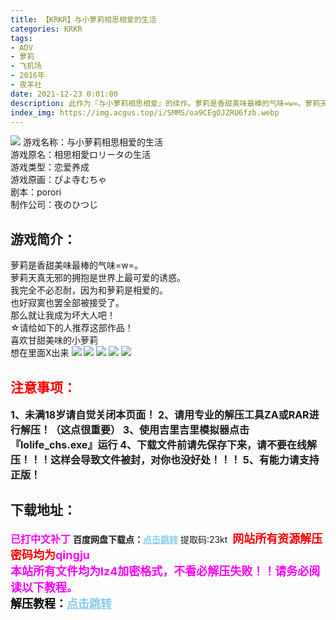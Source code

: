 ```yaml
---
title: 【KRKR】与小萝莉相思相爱的生活
categories: KRKR
tags:
- ADV
- 萝莉
- 飞机场
- 2016年
- 夜羊社
date: 2021-12-23 0:01:00
description: 此作为『与小萝莉相思相爱』的续作。萝莉是香甜美味最棒的气味=w=。萝莉天真无邪的拥抱是世界上最可爱的诱惑。我完全不必忍耐，因为和萝莉是相爱的。
index_img: https://img.acgus.top/i/SMMS/oa9CEgOJZRU6fzb.webp
---
```

![](https://img.acgus.top/i/SMMS/oa9CEgOJZRU6fzb.webp)
游戏名称：与小萝莉相思相爱的生活     
游戏原名：相思相愛ロリータの生活     
游戏类型：恋爱养成     
游戏原画：ぴよ寺むちゃ     
剧本：porori     
制作公司：夜のひつじ     

## 游戏简介：
萝莉是香甜美味最棒的气味=w=。     
萝莉天真无邪的拥抱是世界上最可爱的诱惑。     
我完全不必忍耐，因为和萝莉是相爱的。          
也好寂寞也罢全部被接受了。     
那么就让我成为坏大人吧！     
☆请给如下的人推荐这部作品！     
喜欢甘甜美味的小萝莉     
想在里面X出来
![](https://img.acgus.top/i/SMMS/M8fAT5UXRyJasNW.webp)
![](https://img.acgus.top/i/SMMS/knG4iP1C3lewgqx.webp)
![](https://img.acgus.top/i/SMMS/RLEiW95KSwPJnUV.webp)
![](https://img.acgus.top/i/SMMS/pePZYn978X4WLjM.webp)
![](https://img.acgus.top/i/SMMS/s3cvTH6IBS8ZXMA.webp)



## <font color=#FF0000 >注意事项：</font>
<font size=3><b>1、未满18岁请自觉关闭本页面！
2、请用专业的解压工具ZA或RAR进行解压！（这点很重要）
3、使用吉里吉里模拟器点击『lolife_chs.exe』运行
4、下载文件前请先保存下来，请不要在线解压！！！这样会导致文件被封，对你也没好处！！！
5、有能力请支持正版！</b></font>

## 下载地址：
<font color=#FF00FF size=3><b>已打中文补丁</b></font>
<b>百度网盘下载点：</b><a href="https://pan.baidu.com/s/1umxMeGNFqrjARqef_NMryw?pwd=23kt" style="color: #87CEEB;"><b>点击跳转</b></a> 提取码:23kt
<a style="padding: 0" href="https://post.qingju.org/AD/"><img style="max-width:100%" src="https://img.acgus.top/i/2024/07/478f689b8021d8d499ab43d21acf137a.gif" alt=""></a>
<b><font color=#FF0000 size=4>网站所有资源解压密码均为</b></font><b><font color=#FF00FF size=4>qingju</font><font color=#FF0000 ></font></b><br><b><font color=#FF00FF size=4>本站所有文件均为lz4加密格式，不看必解压失败！！请务必阅读以下教程。</b></font><br><b><font color=#000 size=4>解压教程：</b><a href="https://post.qingju.org/tutorial/000/" style="color: #87CEEB;"><b>点击跳转</b></a>
